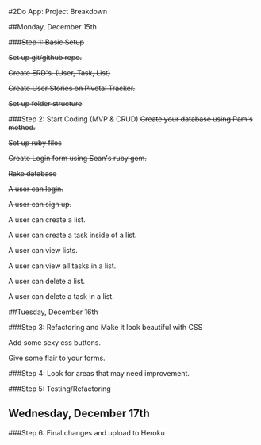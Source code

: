 #2Do App: Project Breakdown

##Monday, December 15th

###~~Step 1: Basic Setup~~

~~Set up git/github repo.~~

~~Create ERD's. (User, Task, List)~~

~~Create User Stories on Pivotal Tracker.~~

~~Set up folder structure~~

###Step 2: Start Coding (MVP & CRUD)
~~Create your database using Pam's method.~~

~~Set up ruby files~~

~~Create Login form using Sean's ruby gem.~~

~~Rake database~~

~~A user can login.~~

~~A user can sign up.~~

A user can create a list.

A user can create a task inside of a list.

A user can view lists.

A user can view all tasks in a list.

A user can delete a list.

A user can delete a task in a list.

##Tuesday, December 16th

###Step 3: Refactoring and Make it look beautiful with CSS

Add some sexy css buttons.

Give some flair to your forms.

###Step 4: Look for areas that may need improvement.

###Step 5: Testing/Refactoring

## Wednesday, December 17th

###Step 6: Final changes and upload to Heroku
